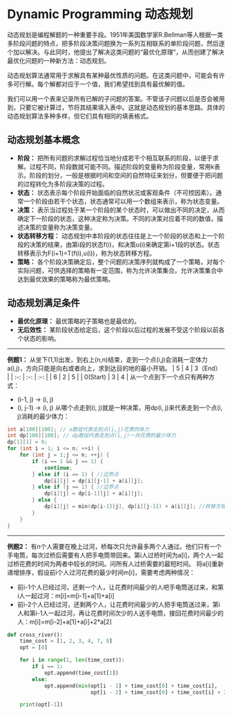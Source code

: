 # Dynamic Programming 动态规划

动态规划是编程解题的一种重要手段。1951年美国数学家R.Bellman等人根据一类多阶段问题的特点，把多阶段决策问题换为一系列互相联系的单阶段问题，然后逐个加以解决。与此同时，他提出了解决这类问题的“最优化原理”，从而创建了解决最优化问题的一种新方法：动态规划。

动态规划算法通常用于求解具有某种最优性质的问题。在这类问题中，可能会有许多可行解。每个解都对应于一个值，我们希望找到具有最优解的值。

我们可以用一个表来记录所有已解的子问题的答案。不管该子问题以后是否会被用到，只要它被计算过，节将其结果填入表中。这就是动态规划的基本思路。具体的动态规划算法多种多样，但它们具有相同的填表格式。

## 动态规划基本概念
- **阶段：** 把所有问题的求解过程恰当地分成若干个相互联系的阶段，以便于求解。过程不同，阶段数就可能不同。描述阶段的变量称为阶段变量，常用k表示。阶段的划分，一般是根据时间和空间的自然特征来划分，但要便于把问题的过程转化为多阶段决策的过程。
- **状态：** 状态表示每个阶段开始面临的自然状况或客观条件（不可控因素）。通常一个阶段由若干个状态，状态通常可以用一个数组来表示，称为状态变量。
- **决策：** 表示当过程处于某一个阶段的某个状态时，可以做出不同的决定，从而确定下一阶段的状态，这种决定称为决策。不同的决策对应着不同的数值，描述决策的变量称为决策变量。
- **状态转移方程：** 动态规划中本阶段的状态往往是上一个阶段的状态和上一个阶段的决策的结果，由第i段的状态f(i)，和决策u(i)来确定第i+1段的状态。状态转移表示为F(i+1)=T(f(i),u(i))，称为状态转移方程。
- **策略：** 各个阶段决策确定后，整个问题的决策序列就构成了一个策略，对每个实际问题，可供选择的策略有一定范围，称为允许决策集合。允许决策集合中达到最优效果的策略称为最优策略。

## 动态规划满足条件
- **最优化原理：** 最优策略的子策略也是最优的。
- **无后效性：** 某阶段状态给定后，这个阶段以后过程的发展不受这个阶段以前各个状态的影响。

---

**例题1：** 从坐下(1,1)出发，到右上(n,n)结束，走到一个点(i,j)会消耗一定体力a(i,j)，方向只能是向右或者向上，求到达目的地的最小开销。
| 5 | 4 | 3（End） |
| :-: | :-: | :-: |
| 6 | 2 | 5 |
| 0(Start) | 3 | 4 |
从一个点到下一个点只有两种方式：
- (i-1, j) -> (i, j)
- (i, j-1) -> (i, j)
从哪个点走到(i, j)就是一种决策，用dp(i, j)来代表走到一个点(i, j)消耗的最少体力：

```cpp
int a[100][100]; // a数组代表走到点(i,j)花费的体力
int dp[100][100]; // dp数组代表走到点(i,j)一共花费的最少体力
dp[1][1] = 0;
for (int i = 1; i <= n; ++i) {
    for (int j = 1;j <= n; ++j) {
        if (i == 1 && j == 1) {
            continue;
        } else if (i == 1) { //边界点
            dp[i][j] = dp[i][j-1] + a[i][j];
        } else if (j == 1) { //边界点
            dp[i][j] = dp[i-1][j] + a[i][j];
        } else {
            dp[i][j] = min(dp[i-1][j], dp[i][j-1]) + a[i][j]; //转移方程
        }
    }
}
```

---

**例题2：** 有n个人需要在晚上过河，桥每次只允许最多两个人通过。他们只有一个手电筒，每次过桥后需要有人把手电筒带回来。第i人过桥时间为a[i]，两个人一起过桥花费的时间为两者中较长的时间。问所有人过桥需要的最短时间。
将a[i]重新递增排序，假设前i个人过河花费的最少时间m[i]，需要考虑两种情况：
- 前i-1个人已经过河，还剩一个人，让花费时间最少的人吧手电筒送过来，和第i人一起过河：m[i]=m[i-1]+a[1]+a[i]
- 前i-2个人已经过河，还剩两个人，让花费时间最少的人把手电筒送过来，第i人和第i-1人一起过河，再让花费时间次少的人送手电筒，接回花费时间最少的人：m[i]=m[i-2]+a[1]+a[i]+2\*a[2]

```python
def cross_river():
    time_cost = [1, 2, 3, 4, 7, 8]
    opt = [0]

    for i in range(1, len(time_cost)):
        if i == 1:
            opt.append(time_cost[1])
        else:
            opt.append(min(opt[i - 1] + time_cost[0] + time_cost[i],
                           opt[i - 2] + time_cost[0] + time_cost[i] + 2 * time_cost[1]))

    print(opt[-1])
```